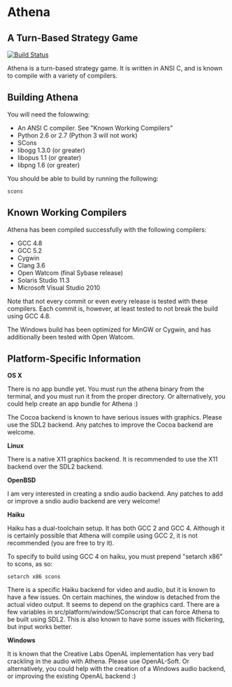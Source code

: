 Athena
======

A Turn-Based Strategy Game
--------------------------

[![Build Status](https://semaphoreci.com/api/v1/projects/f229b496-f9d5-4fb3-9f9f-ab03b0cd2eb8/566636/badge.svg)](https://semaphoreci.com/flyingjester/athenatbs)

Athena is a turn-based strategy game. It is written in ANSI C, and is known to compile with a variety of compilers.

Building Athena
---------------

You will need the folowwing:

 * An ANSI C compiler. See "Known Working Compilers"
 * Python 2.6 or 2.7 (Python 3 will not work)
 * SCons
 * libogg 1.3.0 (or greater)
 * libopus 1.1 (or greater)
 * libpng 1.6 (or greater)

You should be able to build by running the following:

`scons`

Known Working Compilers
-----------------------

Athena has been compiled successfully with the following compilers:

 * GCC 4.8
 * GCC 5.2
 * Cygwin
 * Clang 3.6
 * Open Watcom (final Sybase release)
 * Solaris Studio 11.3
 * Microsoft Visual Studio 2010

Note that not every commit or even every release is tested with these compilers. Each commit is, however, at least tested to not break the build using GCC 4.8.

The Windows build has been optimized for MinGW or Cygwin, and has additionally been tested with Open Watcom.

Platform-Specific Information
-----------------------------

****OS X****

There is no app bundle yet. You must run the athena binary from the terminal, and you must run it from the proper directory. Or alternatively, you could help create an app bundle for Athena :)

The Cocoa backend is known to have serious issues with graphics. Please use the SDL2 backend. Any patches to improve the Cocoa backend are welcome.

****Linux****

There is a native X11 graphics backend. It is recommended to use the X11 backend over the SDL2 backend.

****OpenBSD****

I am very interested in creating a sndio audio backend. Any patches to add or improve a sndio audio backend are very welcome!

****Haiku****

Haiku has a dual-toolchain setup. It has both GCC 2 and GCC 4. Although it is certainly possible that Athena will compile using GCC 2, it is not recommended (you are free to try it).

To specify to build using GCC 4 on haiku, you must prepend "setarch x86" to scons, as so:

`setarch x86 scons`

There is a specific Haiku backend for video and audio, but it is known to have a few issues. On certain machines, the window is detached from the actual video output. It seems to depend on the graphics card. There are a few variables in src/platform/window/SConscript that can force Athena to be built using SDL2. This is also known to have some issues with flickering, but input works better.

****Windows****

It is known that the Creative Labs OpenAL implementation has very bad crackling in the audio with Athena. Please use OpenAL-Soft. Or alternatively, you could help with the creation of a Windows audio backend, or improving the existing OpenAL backend :)
